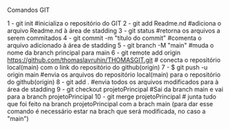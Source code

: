 Comandos GIT 

1 - git init #inicializa o repositório do GIT
2 - git add Readme.nd #adiciona o arquivo Readme.nd à área de stadding
3 - git status #retorna os arquivos a serem commitados
4 - git commit -m "título do commit" #comenta o arquivo adicionado à área de stadding
5 - git branch -M "main" #muda o nome da branch principal para main
6 - git remote add origin https://github.com/thomaslavruhin/THOMASGIT.git # conecta o repositório local(main) com o link do repositório do github(origin)
7 - $ git push -u origin main #envia os arquivos do repositório local(main) para o repositório do github(origin)
8 - git add . #envia todos os arquivos modificados para à área de stadding
9 - git checkout projetoPrincipal #Sai da branch main e vai para a branch projetoPrincipal
10 - git merge projetoPrincipal # junta tudo que foi feito na branch projetoPrincipal com a brach main (para dar esse comando é necessário estar na brach que será modificada, no caso a "main")